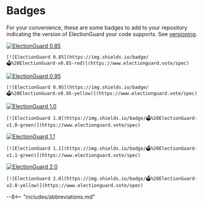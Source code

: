 # Badges

For your convenience, these are some badges to add to your repository indicating the version of ElectionGuard your code supports. See [versioning].

[![ElectionGuard 0.85][badge-0.85]][spec]
```
[![ElectionGuard 0.85](https://img.shields.io/badge/🗳%20ElectionGuard-v0.85-red)](https://www.electionguard.vote/spec)
```

[![ElectionGuard 0.95][badge-0.95]][spec]
```
[![ElectionGuard 0.95](https://img.shields.io/badge/🗳%20ElectionGuard-v0.95-yellow)](https://www.electionguard.vote/spec)
```

[![ElectionGuard 1.0][badge-1.0]][spec]
```
[![ElectionGuard 1.0](https://img.shields.io/badge/🗳%20ElectionGuard-v1.0-green)](https://www.electionguard.vote/spec)
```

[![ElectionGuard 1.1][badge-1.1]][spec]
```
[![ElectionGuard 1.1](https://img.shields.io/badge/🗳%20ElectionGuard-v1.1-green)](https://www.electionguard.vote/spec)
```

[![ElectionGuard 2.0][badge-2.0]][spec]
```
[![ElectionGuard 2.0](https://img.shields.io/badge/🗳%20ElectionGuard-v2.0-yellow)](https://www.electionguard.vote/spec)
```

<!-- Links -->
[spec]: https://www.electionguard.vote/spec
[versioning]: ./Versioning.md
[badge-0.85]: https://img.shields.io/badge/🗳%20ElectionGuard-v0.85-red
[badge-0.95]: https://img.shields.io/badge/🗳%20ElectionGuard-v0.95-green
[badge-1.0]: https://img.shields.io/badge/🗳%20ElectionGuard-v1.0-green
[badge-1.1]: https://img.shields.io/badge/🗳%20ElectionGuard-v1.1-green
[badge-2.0]: https://img.shields.io/badge/🗳%20ElectionGuard-v2.0-yellow

--8<-- "includes/abbreviations.md"